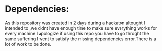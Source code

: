 # Dependencies:
As this repository was created in 2 days during a hackaton altought I intended to ,we didnt have enough time to make sure everything works for every machine.I apologize if using this repo you have to go throght the same suffering I went to satisfy the missing dependencies error.There is a lot of work to be done.
